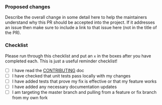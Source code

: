 ### Proposed changes
Describe the overall change in some detail here to help the maintainers understand why this PR should be accepted into the project. If it addresses an issue then make sure to include a link to that issue here (not in the title of the PR).

### Checklist
Please run through this checklist and put an `x` in the boxes after you have completed each. This is just a useful reminder checklist!

- [ ] I have read the [CONTRIBUTING](https://github.com/nginxinc/kubernetes-ingress/blob/master/CONTRIBUTING.md) doc
- [ ] I have  checked that unit tests pass locally with my changes
- [ ] I have added tests that prove my fix is effective or that my feature works
- [ ] I have added any necessary documentation updates
- [ ] I am targeting the master branch and pulling from a feature or fix branch from my own fork
